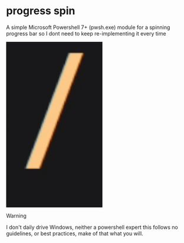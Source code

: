 # progress spin

A simple Microsoft Powershell 7+ (pwsh.exe) module for a spinning progress bar so I dont need to keep re-implementing it every time

<img align="center" size="300px" src="readme/slash_spin.gif"/>

> [!WARNING]
> I don't daily drive Windows, neither a powershell expert
> this follows no guidelines, or best practices, make of that what you will.



